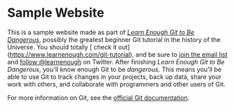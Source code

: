 # Sample Website
This is a sample website made as part of [*Learn Enough Git to Be
Dangerous*](https://www.learnenough.com/git-tutorial), possibly
the greatest beginner Git tutorial in the history of the Universe. 
You should totally [ check it out]
(https://www.learnenough.com/git-tutorial), and be sure to [join
the email list](https://www.learnenough.com/#email_list) and
[follow @learnenough](http://twitter.com/learnenough) on Twitter.
After finishing *Learn Enough Git to Be Dangerous*, you'll know
enough Git to be *dangerous*. This means you'll be able to use Git 
to track changes in your projects, back up data, share your work 
with others, and collaborate with programmers and other users of Git.

For more information on Git, see the
[official Git documentation](https://git-scm.com/).
